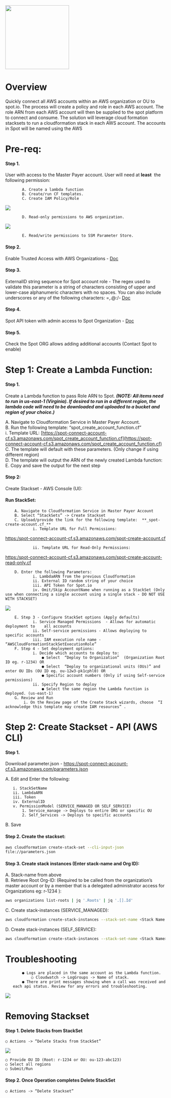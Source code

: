 <img src="./images/logo.png" width="200">

# Overview

Quickly connect all AWS accounts within an AWS organization or OU to spot.io. The process will create
a policy and role in each AWS account. The role ARN from each AWS account will then be supplied to
the spot platform to connect and consume. The solution will leverage cloud formation stacksets to run a
cloudformation stack in each AWS account. The accounts in Spot will be named using the AWS

# Pre-req:

#### Step 1.
User with access to the Master Payer account. User will need at ​ **least** ​ the following permission:
<ol>

	    A. Create a lambda function
	    B. Create/run CF templates.
	    C. Create IAM Policy/Role
</ol>
<img src="./images/1-c.png">

<ol>

	    D. Read-only permissions to AWS organization.
</ol>
<img src="./images/1-d.png">

<ol>

	    E. Read/write permissions to SSM Parameter Store.
</ol>

#### Step 2.
Enable Trusted Access with AWS Organizations - ​[Doc](https://docs.aws.amazon.com/AWSCloudFormation/latest/UserGuide/stacksets-orgs-enable-trusted-access.html)
#### Step 3.
ExternalID string sequence for Spot account role - The regex used to validate this parameter is a string of characters consisting of upper and lower-case alphanumeric characters with no spaces. You can also include underscores or any of the following characters: =,.@:/- ​[Doc](https://aws.amazon.com/blogs/security/how-to-use-external-id-when-granting-access-to-your-aws-resources/)
#### Step 4.
Spot API token with admin access to Spot Organization - ​[Doc](https://help.spot.io/spotinst-api/administration/create-an-api-token)
#### Step 5.
Check the Spot ORG allows adding additional accounts (Contact Spot to enable)

# Step 1: Create a Lambda Function:

#### Step 1.
Create a Lambda function to pass Role ARN to Spot. ​ **_(NOTE: All items need to run in us-east-1 (Virginia). If desired to run in a different region, the lambda code will need to be downloaded and uploaded to a bucket and region of your choice.)_**


A. Navigate to Cloudformation Service in Master Payer Account.<br>
B. Run the following template: “spot_create_account_function.cf”<br>
    i. Template URL: [https://spot-connect-account-cf.s3.amazonaws.com/spot_create_account_function.cf](https://spot-connect-account-cf.s3.amazonaws.com/spot_create_account_function.cf)<br>
C. The template will default with these parameters. (Only change if using different region)<br>
D. The template will output the ARN of the newly created Lambda function:<br>
E. Copy and save the output for the next step<br>

#### Step 2:
Create Stackset - AWS Console (UI):
#### Run StackSet:
   
        A. Navigate to Cloudformation Service in Master Payer Account
        B. Select “StackSets” -> Create Stackset
        C. Upload/provide the link for the following template: ​ **_spot-create-account.cf_**
                i. Template URL for Full Permissions: 
<a href="https:/spot-connect-account-cf.s3.amazonaws.com/spot-create-account.cf">https:/spot-connect-account-cf.s3.amazonaws.com/spot-create-account.cf</a>
                
                ii. Template URL for Read-Only Permissions: 
<a href="https://spot-connect-account-cf.s3.amazonaws.com/spot-create-account-read-only.cf">https:/spot-connect-account-cf.s3.amazonaws.com/spot-create-account-read-only.cf</a>

        D. Enter the following Parameters:
                i. LambdaARN from the previous Cloudformation
                ii. External ID random string of your choice
                iii. API Token for Spot.io
                iv. Omit/Skip AccountName when running as a StackSet (Only use when connecting a single account using a single stack - DO NOT USE WITH STACKSET)
<img src="./images/2-d.png">

        E. Step 3 - Configure StackSet options (Apply defaults)
                i. Service Managed Permissions ​ - Allows for automatic deployment to    all accounts
                ii. Self-service permissions - Allows deploying to specific accounts
                iii. IAM execution role name - “AWSCloudFormationStackSetExecutionRole”
        F. Step 4 - Set deployment options:
                i. Decide which accounts to deploy to:
                    ● Select ​ “Deploy to Organization” ​ (Organization Root ID eg. r-1234) OR
                    ● Select ​ “Deploy to organizational units (OUs)” and enter OU IDs (OU ID eg. ou-12w3-pk1cphl0) OR
                    ● Specific account numbers (Only if using Self-service permissions)
                ii. Specify Region to deploy
                    ● Select the same region the Lambda function is deployed. (us-east-1)
        G. Review and Run
            i. On the Review page of the Create Stack wizards, choose ​ “I acknowledge this template may create IAM resources” ​.


# Step 2: Create Stackset - API (AWS CLI)

#### Step 1. 
Download parameter.json - ​https://spot-connect-account-cf.s3.amazonaws.com/parameters.json

A. Edit and Enter the following:<br>
<ol>

    i. StackSetName
    ii. LambdaARN
    iii. Token
    iv. ExternalID
    v. PermissionModel (SERVICE_MANAGED OR SELF_SERVICE)
        1. Service_manage -> Deploys to entire ORG or specific OU
        2. Self_Services -> Deploys to specific accounts
</ol>
B. Save

#### Step 2. Create the stackset:

```bash
aws cloudformation create-stack-set --cli-input-json
file://parameters.json
```
            
#### Step 3. Create stack instances (Enter stack-name and Org ID):
A. Stack-name from above<br>
B. Retrieve Root Org-ID: (Required to be called from the organization’s master account or by a member that is a delegated administrator access for Organizations eg: r-1234 ):
```bash
aws organizations list-roots | jq '.Roots' | jq '.[].Id'
```
C. Create stack-instances (SERVICE_MANAGED):
```bash
aws cloudformation create-stack-instances --stack-set-name <Stack Name --deployment-targets OrganizationalUnitIds=<r-1234> --regions us-east-1
```
D. Create stack-instances (SELF_SERVICE):
```bash
aws cloudformation create-stack-instances --stack-set-name <Stack Name> --deployment-targets Accounts=<123456789,555123455> --regions us-east-1
```

# Troubleshooting
<ol>

        ● Logs are placed in the same account as the Lambda function.
            ○ Cloudwatch -> LogGroups -> Name of stack.
        ● There are print messages showing when a call was received and each api status. Review for any errors and troubleshooting.
</ol>
<img src="./images/troubleshooting.png">

# Removing Stackset

#### Step 1. Delete Stacks from StackSet
    ○ Actions -> ​“Delete Stacks from StackSet”
<img src="./images/removing.png">

    ○ Provide OU ID (Root: r-1234 or OU: ou-123-abc123)
    ○ Select all regions
    ○ Submit/Run

#### Step 2. Once Operation completes Delete StackSet
    ○ Actions -> ​“Delete Stackset”
